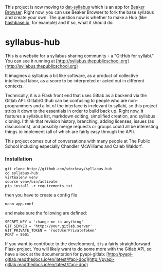 This project is now moving to [dat-syllabus](https://github.com/sdockray/dat-syllabus) which is an app for [Beaker Browser](http://beakerbrowser.com). Right now, you can use Beaker Browser to fork the base syllabus and create your own. The question now is whether to make a Hub (like [hashbase.io](http://hashbase.io), for example) and if so, what it should do.   

# syllabus-hub

This is a website for a syllabus sharing community - a "GitHub for syllabi." You can see it running at [http://syllabus.thepublicschool.org](http://syllabus.thepublicschool.org)

It imagines a syllabus a bit like software, as a product of collective intellectual labor, as a score to be interpreted or acted out in different contexts.

Technically, it is a Flask front end that uses Gitlab as a backend via the Gitlab API. Gitlab/Github can be confusing to people who are non-programmers and a lot of the interface is irrelevant to syllabi, so this project strips it down to the essentials in order to build back up. Right now, it features a syllabus list, markdown editing, simplified creation, and syllabus cloning. I think that revision history, branching, adding licenses, issues (as discussions), and possibly merge requests or groups could all be interesting things to implement (all of which are fairly easy through the API).

This project comes out of conversations with many people at The Public School including especially Chandler McWilliams and Caleb Waldorf.

### Installation

```
git clone http://github.com/sdockray/syllabus-hub
cd syllabus-hub
virtualenv venv 
source venv/bin/activate
pip install -r requirements.txt
```

then you have to create a config file
```
nano app.conf
```
and make sure the following are defined:
```
SECRET_KEY = 'change me to anything'
GIT_SERVER = 'http://your.gitlab.server'
GIT_PRIVATE_TOKEN = 'rootUserPrivateToken'
PORT = 5001
```
If you want to contribute to the development, it is a fairly straightforward Flask project. You will likely want to do some more with the Gitlab API, so have a look at the documentation for pyapi-gitlab: [http://pyapi-gitlab.readthedocs.io/en/latest/#api-doc](http://pyapi-gitlab.readthedocs.io/en/latest/#api-doc)

